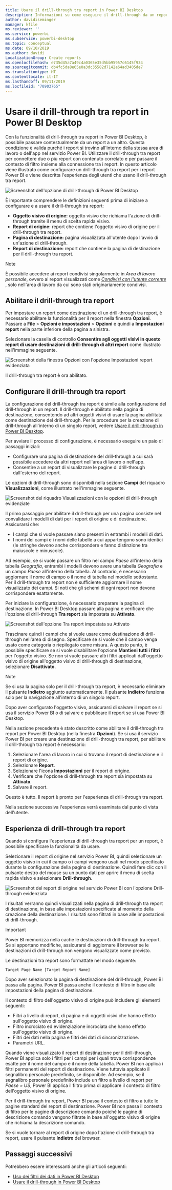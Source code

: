 ```yaml
---
title: Usare il drill-through tra report in Power BI Desktop
description: Informazioni su come eseguire il drill-through da un report a un altro in Power BI Desktop
author: davidiseminger
manager: kfile
ms.reviewer: ''
ms.service: powerbi
ms.subservice: powerbi-desktop
ms.topic: conceptual
ms.date: 09/10/2019
ms.author: davidi
LocalizationGroup: Create reports
ms.openlocfilehash: e735d45a7a49c4a0365e35d5bb95957c6145f934
ms.sourcegitcommit: db4fc5da8e65e0a3dc35582d7142a64ad3405de7
ms.translationtype: HT
ms.contentlocale: it-IT
ms.lasthandoff: 09/11/2019
ms.locfileid: "70903765"
---
```

# <a name="use-cross-report-drillthrough-in-power-bi-desktop"></a>Usare il drill-through tra report in Power BI Desktop

Con la funzionalità di drill-through tra report in Power BI Desktop, è possibile passare contestualmente da un report a un altro. Questa condizione è valida purché i report si trovino all'interno della stessa area di lavoro o dell'app nel servizio Power BI. Utilizzare il drill-through tra report per connettere due o più report con contenuto correlato e per passare il contesto di filtro insieme alla connessione tra i report. In questo articolo viene illustrato come configurare un drill-through tra report per i report Power BI e viene descritta l'esperienza degli utenti che usano il drill-through tra report.

![Screenshot dell'opzione di drill-through di Power BI Desktop](media/desktop-cross-report-drill-through/cross-report-drill-through-01.png)

È importante comprendere le definizioni seguenti prima di iniziare a configurare e a usare il drill-through tra report:

* **Oggetto visivo di origine:** oggetto visivo che richiama l'azione di drill-through tramite il menu di scelta rapida visivo.
* **Report di origine:** report che contiene l'oggetto visivo di origine per il drill-through tra report.
* **Pagina di destinazione:** pagina visualizzata all'utente dopo l'avvio di un'azione di drill-through.
* **Report di destinazione:** report che contiene la pagina di destinazione per il drill-through tra report.


> [!NOTE]
> È possibile accedere ai report condivisi singolarmente in *Area di lavoro personale*, ovvero ai report visualizzati come *[Condivisi con l'utente corrente](service-share-dashboards.md#share-a-dashboard-or-report)* , solo nell'area di lavoro da cui sono stati originariamente condivisi. 


## <a name="enable-cross-report-drillthrough"></a>Abilitare il drill-through tra report

Per impostare un report come destinazione di un drill-through tra report, è necessario abilitare la funzionalità per il report nella finestra **Opzioni**. Passare a **File** > **Opzioni e impostazioni** > **Opzioni** e quindi a **Impostazioni report** nella parte inferiore della pagina a sinistra.

Selezionare la casella di controllo **Consentire agli oggetti visivi in questo report di usare destinazioni di drill-through di altri report** come illustrato nell'immagine seguente.

![Screenshot della finestra Opzioni con l'opzione Impostazioni report evidenziata](media/desktop-cross-report-drill-through/cross-report-drill-through-02.png)

Il drill-through tra report è ora abilitato.

## <a name="set-up-cross-report-drillthrough"></a>Configurare il drill-through tra report

La configurazione del drill-through tra report è simile alla configurazione del drill-through in un report. Il drill-through è abilitato nella pagina di destinazione, consentendo ad altri oggetti visivi di usare la pagina abilitata come destinazione del drill-through. Per le procedure per la creazione di drill-through all'interno di un singolo report, vedere [Usare il drill-through in Power BI Desktop](desktop-drillthrough.md).

Per avviare il processo di configurazione, è necessario eseguire un paio di passaggi iniziali:

* Configurare una pagina di destinazione del drill-through a cui sarà possibile accedere da altri report nell'area di lavoro o nell'app.
* Consentire a un report di visualizzare le pagine di drill-through dall'esterno del report.

Le opzioni di drill-through sono disponibili nella sezione **Campi** del riquadro **Visualizzazioni**, come illustrato nell'immagine seguente.

![Screenshot del riquadro Visualizzazioni con le opzioni di drill-through evidenziate](media/desktop-cross-report-drill-through/cross-report-drill-through-03.png)

Il primo passaggio per abilitare il drill-through per una pagina consiste nel convalidare i modelli di dati per i report di origine e di destinazione. Assicurarsi che: 

* I campi che si vuole passare siano presenti in entrambi i modelli di dati.
* I nomi dei campi e i nomi delle tabelle a cui appartengono sono identici (le stringhe devono anche corrispondere e fanno distinzione tra maiuscole e minuscole).

Ad esempio, se si vuole passare un filtro nel campo *Paese* all'interno della tabella *Geografia*, entrambi i modelli devono avere una tabella *Geografia* e un campo *Paese* all'interno della tabella. Al contrario, è necessario aggiornare il nome di campo o il nome di tabella nel modello sottostante. Per il drill-through tra report non è sufficiente aggiornare il nome visualizzato dei campi. Si noti che gli schemi di ogni report non devono corrispondere esattamente.

Per iniziare la configurazione, è necessario preparare la pagina di destinazione. In Power BI Desktop passare alla pagina e verificare che l'opzione di drill-through **Tra report** sia impostata su **Attivato**. 

![Screenshot dell'opzione Tra report impostata su Attivato](media/desktop-cross-report-drill-through/cross-report-drill-through-03.png)

Trascinare quindi i campi che si vuole usare come destinazione di drill-through nell'area di disegno. Specificare se si vuole che il campo venga usato come categoria o riepilogato come misura. A questo punto, è possibile specificare se si vuole disabilitare l'opzione **Mantieni tutti i filtri** per l'oggetto visivo. Se non si vuole passare altri filtri applicati dall'oggetto visivo di origine all'oggetto visivo di drill-through di destinazione, selezionare **Disattivato**.

> [!NOTE]
> Se si usa la pagina solo per il drill-through tra report, è necessario eliminare il pulsante **Indietro** aggiunto automaticamente. Il pulsante **Indietro** funziona solo per la navigazione all'interno di un singolo report. 

Dopo aver configurato l'oggetto visivo, assicurarsi di salvare il report se si usa il servizio Power BI o di salvare e pubblicare il report se si usa Power BI Desktop.

Nella sezione precedente è stato descritto come abilitare il drill-through tra report per Power BI Desktop (nella finestra **Opzioni**). Se si usa il servizio Power BI per creare una destinazione di drill-through tra report, per abilitare il drill-through tra report è necessario: 

1. Selezionare l'area di lavoro in cui si trovano il report di destinazione e il report di origine.
2. Selezionare **Report**.
3. Selezionare l'icona **Impostazioni** per il report di origine.
4. Verificare che l'opzione di drill-through tra report sia impostata su **Attivato**.
5. Salvare il report.

Questo è tutto. Il report è pronto per l'esperienza di drill-through tra report. 

Nella sezione successiva l'esperienza verrà esaminata dal punto di vista dell'utente.

## <a name="cross-report-drillthrough-experience"></a>Esperienza di drill-through tra report

Quando si configura l'esperienza di drill-through tra report per un report, è possibile specificare la funzionalità da usare.

Selezionare il report di origine nel servizio Power BI, quindi selezionare un oggetto visivo in cui il campo o i campi vengono usati nel modo specificato durante la configurazione della pagina di destinazione. Quindi fare clic con il pulsante destro del mouse su un punto dati per aprire il menu di scelta rapida visivo e selezionare **Drill-through**.

![Screenshot del report di origine nel servizio Power BI con l'opzione Drill-through evidenziata](media/desktop-cross-report-drill-through/cross-report-drill-through-01.png)

I risultati verranno quindi visualizzati nella pagina di drill-through tra report di destinazione, in base alle impostazioni specificate al momento della creazione della destinazione. I risultati sono filtrati in base alle impostazioni di drill-through.

> [!IMPORTANT]
> Power BI memorizza nella cache le destinazioni di drill-through tra report. Se si apportano modifiche, assicurarsi di aggiornare il browser se le destinazioni di drill-through non vengono visualizzate come previsto. 

Le destinazioni tra report sono formattate nel modo seguente: 

`Target Page Name [Target Report Name]`

Dopo aver selezionato la pagina di destinazione del drill-through, Power BI passa alla pagina. Power BI passa anche il contesto di filtro in base alle impostazioni della pagina di destinazione. 

Il contesto di filtro dell'oggetto visivo di origine può includere gli elementi seguenti: 

* Filtri a livello di report, di pagina e di oggetti visivi che hanno effetto sull'oggetto visivo di origine. 
* Filtro incrociato ed evidenziazione incrociata che hanno effetto sull'oggetto visivo di origine. 
* Filtri dei dati nella pagina e filtri dei dati di sincronizzazione.
* Parametri URL.

Quando viene visualizzato il report di destinazione per il drill-through, Power BI applica solo i filtri per i campi per i quali trova corrispondenze esatte per il nome del campo e il nome della tabella. Power BI non applica i filtri permanenti del report di destinazione. Viene tuttavia applicato il segnalibro personale predefinito, se disponibile. Ad esempio, se il segnalibro personale predefinito include un filtro a livello di report per *Paese = US*, Power BI applica il filtro prima di applicare il contesto di filtro dell'oggetto visivo di origine. 

Per il drill-through tra report, Power BI passa il contesto di filtro a tutte le pagine standard del report di destinazione. Power BI non passa il contesto di filtro per le pagine di descrizione comando poiché le pagine di descrizione comando vengono filtrate in base all'oggetto visivo di origine che richiama la descrizione comando.

Se si vuole tornare al report di origine dopo l'azione di drill-through tra report, usare il pulsante **Indietro** del browser. 

## <a name="next-steps"></a>Passaggi successivi

Potrebbero essere interessanti anche gli articoli seguenti:

* [Uso dei filtri dei dati in Power BI Desktop](visuals/power-bi-visualization-slicers.md)
* [Usare il drill-through in Power BI Desktop](desktop-drillthrough.md)

